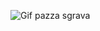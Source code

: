 ![Gif pazza sgrava](https://img.wattpad.com/d550d76961b4adfedcd71ea80b78ef013558e8a0/68747470733a2f2f73332e616d617a6f6e6177732e636f6d2f776174747061642d6d656469612d736572766963652f53746f7279496d6167652f516c4a37367a65726b48374a71513d3d2d31342e313636386365333065356461333436663334333837383533373234312e676966)
<br>
